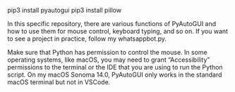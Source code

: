 pip3 install pyautogui
pip3 install pillow

In this specific repository, there are various functions of PyAutoGUI and how to use them for mouse control, keyboard typing, and so on. If you want to see a project in practice, follow my whatsappbot.py.

Make sure that Python has permission to control the mouse. In some operating systems, like macOS, you may need to grant “Accessibility” permissions to the terminal or the IDE that you are using to run the Python script. On my macOS Sonoma 14.0, PyAutoGUI only works in the standard macOS terminal but not in VSCode.